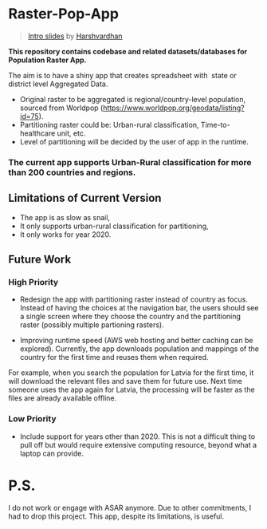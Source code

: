 # Raster-Pop-App

> [Intro slides](/Slides.pdf) by [Harshvardhan](https://www.harsh17.in)

**This repository contains codebase and related datasets/databases for Population Raster App.**

The aim is to have a shiny app that creates spreadsheet with  state or district level Aggregated Data.

- Original raster to be aggregated is regional/country-level population, sourced from Worldpop (https://www.worldpop.org/geodata/listing?id=75).
- Partitioning raster could be: Urban-rural classification, Time-to-healthcare unit, etc.
- Level of partitioning will be decided by the user of app in the runtime.

### The current app supports Urban-Rural classification for more than 200 countries and regions.

## Limitations of Current Version

- The app is as slow as snail,
- It only supports urban-rural classification for partitioning,
- It only works for year 2020.

## Future Work

### High Priority 

- Redesign the app with partitioning raster instead of country as focus. Instead of having the choices at the navigation bar, the users should see a single screen
where they choose the country and the partitioning raster (possibly multiple partioning rasters).

- Improving runtime speed (AWS web hosting and better caching can be explored). Currently, the app downloads population and mappings of the country for the 
first time and reuses them when required. 

For example, when you search the population for Latvia for the first time, it will download the relevant files and save 
them for future use. Next time someone uses the app again for Latvia, the processing will be faster as the files are already available offline.

### Low Priority

- Include support for years other than 2020. This is not a difficult thing to pull off but would require extensive computing resource, beyond what a laptop can provide.

# P.S.

I do not work or engage with ASAR anymore. Due to other commitments, I had to drop this project. This app, despite its limitations, is useful.
